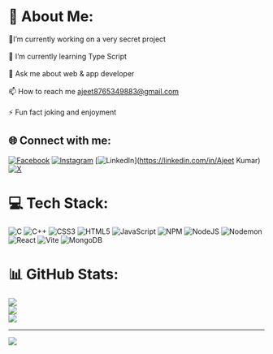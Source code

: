 # 💫 About Me:

🔭I’m currently working on a very secret project<br><br>🌱 I’m currently learning Type Script<br><br>💬 Ask me about web & app developer<br><br>📫 How to reach me ajeet8765349883@gmail.com<br><br>⚡ Fun fact joking and enjoyment<br>

## 🌐 Connect with me:

[![Facebook](https://img.shields.io/badge/Facebook-%231877F2.svg?logo=Facebook&logoColor=white)](https://facebook.com/https://www.facebook.com/profile.php?id=100072576962653) [![Instagram](https://img.shields.io/badge/Instagram-%23E4405F.svg?logo=Instagram&logoColor=white)](https://instagram.com/https://www.instagram.com/ajeetmaurya_official) [![LinkedIn](https://img.shields.io/badge/LinkedIn-%230077B5.svg?logo=linkedin&logoColor=white)](https://linkedin.com/in/Ajeet Kumar) [![X](https://img.shields.io/badge/X-black.svg?logo=X&logoColor=white)](https://x.com/https://x.com/galaxy_coding)

# 💻 Tech Stack:

![C](https://img.shields.io/badge/c-%2300599C.svg?style=for-the-badge&logo=c&logoColor=white) ![C++](https://img.shields.io/badge/c++-%2300599C.svg?style=for-the-badge&logo=c%2B%2B&logoColor=white) ![CSS3](https://img.shields.io/badge/css3-%231572B6.svg?style=for-the-badge&logo=css3&logoColor=white) ![HTML5](https://img.shields.io/badge/html5-%23E34F26.svg?style=for-the-badge&logo=html5&logoColor=white) ![JavaScript](https://img.shields.io/badge/javascript-%23323330.svg?style=for-the-badge&logo=javascript&logoColor=%23F7DF1E) ![NPM](https://img.shields.io/badge/NPM-%23CB3837.svg?style=for-the-badge&logo=npm&logoColor=white) ![NodeJS](https://img.shields.io/badge/node.js-6DA55F?style=for-the-badge&logo=node.js&logoColor=white) ![Nodemon](https://img.shields.io/badge/NODEMON-%23323330.svg?style=for-the-badge&logo=nodemon&logoColor=%BBDEAD) ![React](https://img.shields.io/badge/react-%2320232a.svg?style=for-the-badge&logo=react&logoColor=%2361DAFB) ![Vite](https://img.shields.io/badge/vite-%23646CFF.svg?style=for-the-badge&logo=vite&logoColor=white) ![MongoDB](https://img.shields.io/badge/MongoDB-%234ea94b.svg?style=for-the-badge&logo=mongodb&logoColor=white)

# 📊 GitHub Stats:

![](https://github-readme-stats.vercel.app/api?username=ajeetmaury&theme=dark&hide_border=false&include_all_commits=false&count_private=false)<br/>
![](https://github-readme-streak-stats.herokuapp.com/?user=ajeetmaury&theme=dark&hide_border=false)<br/>
![](https://github-readme-stats.vercel.app/api/top-langs/?username=ajeetmaury&theme=dark&hide_border=false&include_all_commits=false&count_private=false&layout=compact)

---

[![](https://visitcount.itsvg.in/api?id=ajeetmaury&icon=0&color=0)](https://visitcount.itsvg.in)
